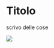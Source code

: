 # Titolo

scrivo delle cose

<img class="float-left mr-4 img-fluid" style="max-width: 40%;" src="/jpg/sangiovannilipioni-04.jpg"/>
